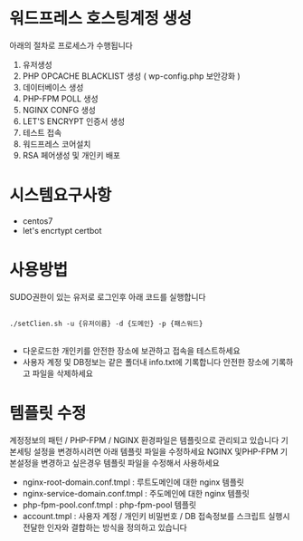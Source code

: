 # 워드프레스 호스팅계정 생성

아래의 절차로 프로세스가 수행됩니다

1. 유저생성
2. PHP OPCACHE BLACKLIST 생성 ( wp-config.php 보안강화 )
3. 데이터베이스 생성
4. PHP-FPM POLL 생성
5. NGINX CONFG 생성
6. LET'S ENCRYPT 인증서 생성
7. 테스트 접속
8. 워드프레스 코어설치 
9. RSA 페어생성 및 개인키 배포 


# 시스템요구사항
- centos7
- let's encrtypt certbot 

# 사용방법
SUDO권한이 있는 유저로 로그인후 아래 코드를 실행합니다 
<pre>
<code>
./setClien.sh -u {유저이름} -d {도메인} -p {패스워드}
</code>
</pre>

- 다운로드한 개인키를 안전한 장소에 보관하고 접속을 테스트하세요
- 사용자 계정 및 DB정보는 같은 폴더내 info.txt에 기록합니다 안전한 장소에 기록하고 파일을 삭제하세요 
 
# 템플릿 수정 
계정정보의 패턴 / PHP-FPM / NGINX 환경파일은 템플릿으로 관리되고 있습니다 기본세팅 설정을 변경하시려면 아래 템플릿 파일을 수정하세요
NGINX 및PHP-FPM 기본설정을 변경하고 싶은경우 템플릿 파일을 수정해서 사용하세요
- nginx-root-domain.conf.tmpl : 루트도메인에 대한 nginx 템플릿
- nginx-service-domain.conf.tmpl : 주도메인에 대한 nginx 템플릿
- php-fpm-pool.conf.tmpl : php-fpm-pool 템플릿
- account.tmpl : 사용자 계정 / 개인키 비밀번호 / DB 접속정보를 스크립트 실행시 전달한 인자와 결합하는 방식을 정의하고 있습니다


